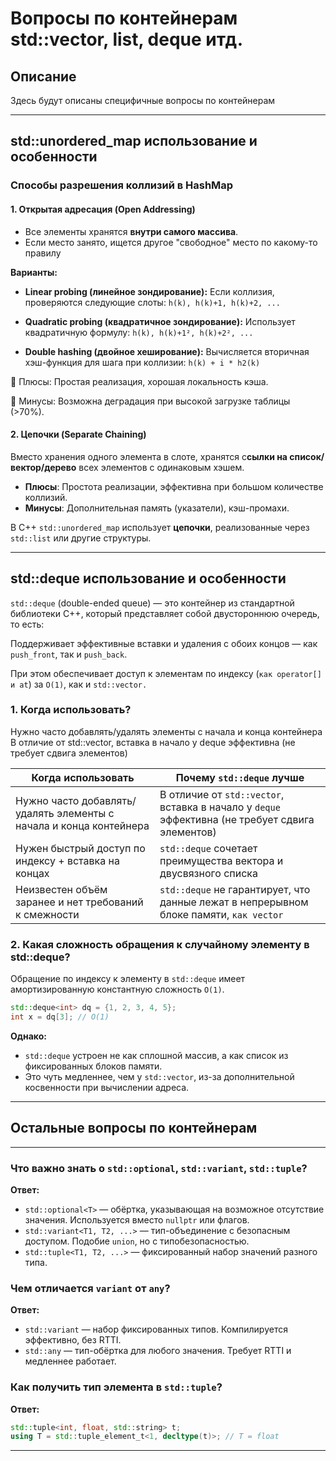 # Вопросы по контейнерам std::vector, list, deque итд.

## Описание

Здесь будут описаны специфичные вопросы по контейнерам

---

## std::unordered_map использование и особенности

### Способы разрешения коллизий в HashMap
#### 1. Открытая адресация (Open Addressing)
- Все элементы хранятся **внутри самого массива**.
- Если место занято, ищется другое "свободное" место по какому-то правилу

**Варианты:**
- **Linear probing (линейное зондирование):** 
Если коллизия, проверяются следующие слоты: `h(k), h(k)+1, h(k)+2, ...`

- **Quadratic probing (квадратичное зондирование):**
Использует квадратичную формулу: `h(k), h(k)+1², h(k)+2², ...`

- **Double hashing (двойное хеширование):**
Вычисляется вторичная хэш-функция для шага при коллизии:
`h(k) + i * h2(k)`

🔸 Плюсы: Простая реализация, хорошая локальность кэша.

🔸 Минусы: Возможна деградация при высокой загрузке таблицы (>70%).

#### 2. Цепочки (Separate Chaining)
Вместо хранения одного элемента в слоте, хранятся с**сылки на список/вектор/дерево** всех элементов с одинаковым хэшем.

- **Плюсы**: Простота реализации, эффективна при большом количестве коллизий.
- **Минусы**: Дополнительная память (указатели), кэш-промахи.

В C++ `std::unordered_map` использует **цепочки**, реализованные через `std::list` или другие структуры.

---

## std::deque использование и особенности
`std::deque` (double-ended queue) — это контейнер из стандартной библиотеки C++, который представляет собой двустороннюю очередь, то есть:

Поддерживает эффективные вставки и удаления с обоих концов — как `push_front`, так и `push_back`.

При этом обеспечивает доступ к элементам по индексу (`как operator[] и at`) за `O(1)`, как и `std::vector.`

### 1. Когда использовать?
Нужно часто добавлять/удалять элементы с начала и конца контейнера	В отличие от std::vector, вставка в начало у deque эффективна (не требует сдвига элементов)


| Когда использовать     | Почему `std::deque` лучше  |
|----------------------|-------------|
| Нужно часто добавлять/удалять элементы с начала и конца контейнера    | В отличие от `std::vector`, вставка в начало у `deque` эффективна (не требует сдвига элементов)  |
| Нужен быстрый доступ по индексу + вставка на концах     | `std::deque` сочетает преимущества вектора и двусвязного списка   |
| Неизвестен объём заранее и нет требований к смежности     | `std::deque` не гарантирует, что данные лежат в непрерывном блоке памяти, `как vector`  |
### 2. Какая сложность обращения к случайному элементу в std::deque?

Обращение по индексу к элементу в `std::deque` имеет амортизированную константную сложность `O(1)`.
```c++
std::deque<int> dq = {1, 2, 3, 4, 5};
int x = dq[3]; // O(1)
```
**Однако:**

- `std::deque` устроен не как сплошной массив, а как список из фиксированных блоков памяти.
- Это чуть медленнее, чем у `std::vector`, из-за дополнительной косвенности при вычислении адреса.

---

## Остальные вопросы по контейнерам

---

### Что важно знать о `std::optional`, `std::variant`, `std::tuple`?

**Ответ:**

- `std::optional<T>` — обёртка, указывающая на возможное отсутствие значения. Используется вместо `nullptr` или флагов.
- `std::variant<T1, T2, ...>` — тип-объединение с безопасным доступом. Подобие `union`, но с типобезопасностью.
- `std::tuple<T1, T2, ...>` — фиксированный набор значений разного типа.

### Чем отличается `variant` от `any`?

**Ответ:**
- `std::variant` — набор фиксированных типов. Компилируется эффективно, без RTTI.
- `std::any` — тип-обёртка для любого значения. Требует RTTI и медленнее работает.


### Как получить тип элемента в `std::tuple`?

**Ответ:**

```cpp
std::tuple<int, float, std::string> t;
using T = std::tuple_element_t<1, decltype(t)>; // T = float
```

---

